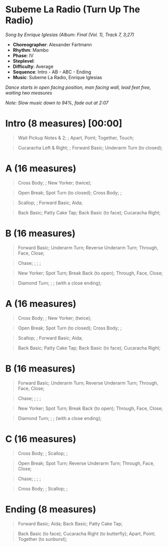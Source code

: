 # Subeme La Radio (Turn Up The Radio)
*Song by Enrique Iglesias (Album: Final (Vol. 1), Track 7, 3;27)*

* **Choreographer**: Alexander Fartmann
* **Rhythm**: Mambo
* **Phase**: IV
* **Steplevel**:
* **Difficulty**: Average
* **Sequence**: Intro - AB - ABC - Ending
* **Music**: Subeme La Radio, Enrique Iglesias


*Dance starts in open facing position, man facing wall, lead feet free, waiting two measures*


*Note: Slow music down to 94%, fade out at 2:07*

# Intro (8 measures) [00:00]

> Wait Pickup Notes & 2; ; Apart, Point; Together, Touch;

> Cucaracha Left & Right; ; Forward Basic; Underarm Turn (to closed);

# A (16 measures)

> Cross Body; ; New Yorker; (twice);

> Open Break; Spot Turn (to closed); Cross Body; ;

> Scallop; ; Forward Basic; Aida;

> Back Basic; Patty Cake Tap; Back Basic (to face); Cucaracha Right;

# B (16 measures)

> Forward Basic; Underarm Turn; Reverse Underarm Turn; Through, Face, Close;

> Chase; ; ; ;

> New Yorker; Spot Turn; Break Back (to open); Through, Face, Close;

> Diamond Turn; ; ; (with a close ending);

# A (16 measures)

> Cross Body; ; New Yorker; (twice);

> Open Break; Spot Turn (to closed); Cross Body; ;

> Scallop; ; Forward Basic; Aida;

> Back Basic; Patty Cake Tap; Back Basic (to face); Cucaracha Right;

# B (16 measures)

> Forward Basic; Underarm Turn; Reverse Underarm Turn; Through, Face, Close;

> Chase; ; ; ;

> New Yorker; Spot Turn; Break Back (to open); Through, Face, Close;

> Diamond Turn; ; ; (with a close ending);

# C (16 measures)

> Cross Body; ; Scallop; ;

> Open Break; Spot Turn; Reverse Underarm Turn; Through, Face, Close;

> Chase; ; ; ;

> Cross Body; ; Scallop; ;

# Ending (8 measures)

> Forward Basic; Aida; Back Basic; Patty Cake Tap;

> Back Basic (to face); Cucaracha Right (to butterfly); Apart, Point; Together (to sunburst);

